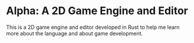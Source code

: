 # Alpha: A 2D Game Engine and Editor

This is a 2D game engine and editor developed in Rust to help me learn more about the language and about game development.
